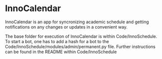 # InnoCalendar
InnoCalendar is an app for syncronizing academic schedule and getting notifications on any changes or updates in a convenient way.

The base folder for execution of InnoCalendar is within Code/InnoSchedule. To start a bot, one has to add a hash for a bot to the Code/InnoSchedule/modules/admin/permanent.py file. Further instructions can be found in the README within Code/InnoSchedule

